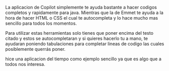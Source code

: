 La aplicacion de Copilot simplemente te ayuda bastante a hacer codigos completos y rapidamente para java.
Mientras que la de Emmet te ayuda a la hora de hacer HTML o CSS el cual te autocompleta y lo hace mucho mas sencillo para todos los momentos.

Para utilizar estas herramientas solo tienes que poner encima del testo citado y estos se autocompletaran y si quieres hacerlo tu a mano, te ayudaran poniendo tabulaciones para completar lineas de codigo las cuales posiblemente querrás poner.

hice una aplicacion del tiempo como ejemplo sencillo ya que es algo que a todos nos interesa.